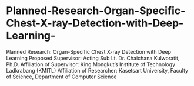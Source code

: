 # Planned-Research-Organ-Specific-Chest-X-ray-Detection-with-Deep-Learning-
Planned Research: Organ-Specific Chest X-ray Detection with Deep Learning  Proposed Supervisor: Acting Sub Lt. Dr. Chaichana Kulworatit, Ph.D. Affiliation of Supervisor: King Mongkut’s Institute of Technology Ladkrabang (KMITL) Affiliation of Researcher: Kasetsart University, Faculty of Science, Department of Computer Science
